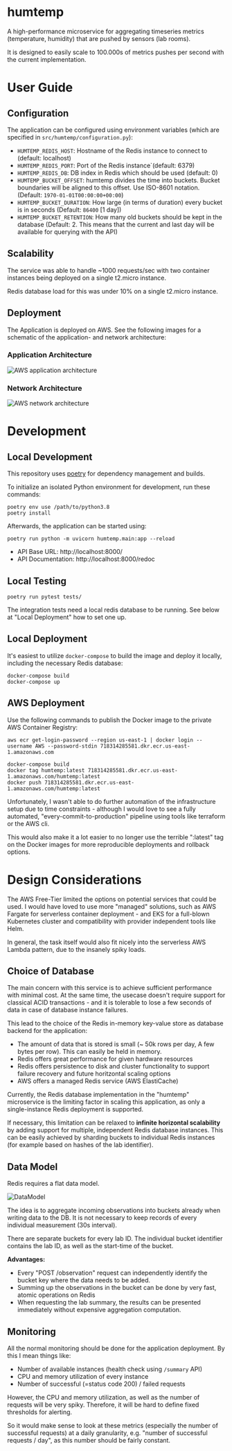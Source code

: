 # humtemp
A high-performance microservice for aggregating timeseries metrics (temperature, humidity) that are pushed by sensors (lab rooms).

It is designed to easily scale to 100.000s of metrics pushes per second with the current implementation.

# User Guide
## Configuration
The application can be configured using environment variables (which are specified in `src/humtemp/configuration.py`):

* `HUMTEMP_REDIS_HOST`: Hostname of the Redis instance to connect to (default: localhost)
* `HUMTEMP_REDIS_PORT`: Port of the Redis instance`(default: 6379)
* `HUMTEMP_REDIS_DB`: DB index in Redis which should be used (default: 0)
* `HUMTEMP_BUCKET_OFFSET`: humtemp divides the time into buckets. Bucket boundaries will be aligned to this offset. Use ISO-8601 notation. (Default: `1970-01-01T00:00:00+00:00`)
* `HUMTEMP_BUCKET_DURATION`: How large (in terms of duration) every bucket is in seconds (Default: `86400` [1 day])
* `HUMTEMP_BUCKET_RETENTION`: How many old buckets should be kept in the database (Default: 2. This means that the current and last day will be available for querying with the API)

## Scalability
The service was able to handle ~1000 requests/sec with two container instances being deployed on a single t2.micro instance.

Redis database load for this was under 10% on a single t2.micro instance.

## Deployment
The Application is deployed on AWS. See the following images for a schematic of the application- and network architecture:

### Application Architecture
![AWS application architecture](/docs/aws_logical.png)

### Network Architecture
![AWS network architecture](/docs/aws_network.png)

# Development
## Local Development
This repository uses [poetry](https://python-poetry.org/) for dependency management and builds.

To initialize an isolated Python environment for development, run these commands:
```
poetry env use /path/to/python3.8
poetry install
```

Afterwards, the application can be started using:
```
poetry run python -m uvicorn humtemp.main:app --reload
```

* API Base URL: http://localhost:8000/
* API Documentation: http://localhost:8000/redoc

## Local Testing
```
poetry run pytest tests/
```
 
The integration tests need a local redis database to be running. See below at "Local Deployment" how to set one up.

## Local Deployment
It's easiest to utilize `docker-compose` to build the image and deploy it locally, including the necessary Redis database:

```
docker-compose build
docker-compose up
```

## AWS Deployment
Use the following commands to publish the Docker image to the private AWS Container Registry:

```
aws ecr get-login-password --region us-east-1 | docker login --username AWS --password-stdin 718314285581.dkr.ecr.us-east-1.amazonaws.com

docker-compose build
docker tag humtemp:latest 718314285581.dkr.ecr.us-east-1.amazonaws.com/humtemp:latest
docker push 718314285581.dkr.ecr.us-east-1.amazonaws.com/humtemp:latest
```

Unfortunately, I wasn't able to do further automation of the infrastructure setup due to time constraints - although I would love to see a fully automated, "every-commit-to-production" pipeline using tools like terraform or the AWS cli.

This would also make it a lot easier to no longer use the terrible ":latest" tag on the Docker images for more reproducible deployments and rollback options.

# Design Considerations
The AWS Free-Tier limited the options on potential services that could be used. I would have loved to use more "managed" solutions, such as AWS Fargate for serverless container deployment - and EKS for a full-blown Kubernetes cluster and compatibility with provider independent tools like Helm.

In general, the task itself would also fit nicely into the serverless AWS Lambda pattern, due to the insanely spiky loads.

## Choice of Database
The main concern with this service is to achieve sufficient performance with minimal cost. At the same time, the usecase doesn't require support for classical ACID transactions - and it is tolerable to lose a few seconds of data in case of database instance failures.

This lead to the choice of the Redis in-memory key-value store as database backend for the application:
* The amount of data that is stored is small (~ 50k rows per day, A few bytes per row). This can easily be held in memory.
* Redis offers great performance for given hardware resources
* Redis offers persistence to disk and cluster functionality to support failure recovery and future horitzontal scaling options
* AWS offers a managed Redis service (AWS ElastiCache)

Currently, the Redis database implementation in the "humtemp" microservice is the limiting factor in scaling this application, as only a single-instance Redis deployment is supported.

If necessary, this limitation can be relaxed to **infinite horizontal scalability** by adding support for multiple, independent Redis database instances. This can be easily achieved by sharding buckets to individual Redis instances (for example based on hashes of the lab identifier).

## Data Model
Redis requires a flat data model.

![DataModel](/docs/datamodel.png)

The idea is to aggregate incoming observations into buckets already when writing data to the DB. It is not necessary to keep records of every individual measurement (30s interval).

There are separate buckets for every lab ID. The individual bucket identifier contains the lab ID, as well as the start-time of the bucket.

**Advantages:**
* Every "POST /observation" request can independently identify the bucket key where the data needs to be added.
* Summing up the observations in the bucket can be done by very fast, atomic operations on Redis
* When requesting the lab summary, the results can be presented immediately without expensive aggregation computation.

## Monitoring
All the normal monitoring should be done for the application deployment. By this I mean things like:
* Number of available instances (health check using `/summary` API)
* CPU and memory utilization of every instance
* Number of successful (=status code 200) / failed requests

However, the CPU and memory utilization, as well as the number of requests will be very spiky. Therefore, it will be hard to define fixed thresholds for alerting.

So it would make sense to look at these metrics (especially the number of successful requests) at a daily granularity, e.g. "number of successful requests / day", as this number should be fairly constant.
